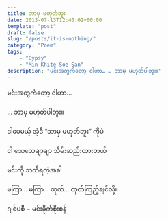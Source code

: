 ```yaml
---
title: ဘာမှ မဟုတ်ဘူး
date: 2013-07-13T12:40:02+00:00
template: "post"  
draft: false  
slug: "/posts/it-is-nothing/"  
category: "Poem"
tags:
    - "Gypsy"
    - "Min Khite Soe San"
description: "မင်းအတွက်တော့ ငါဟာ… … ဘာမှ မဟုတ်ပါဘူး။"
---
```

မင်းအတွက်တော့ ငါဟာ…
  
… ဘာမှ မဟုတ်ပါဘူး။

ဒါပေမယ့် အဲ့ဒီ &#8220;ဘာမှ မဟုတ်ဘူး&#8221; ကိုပဲ
  
ငါ သေသေချာချာ သိမ်းဆည်းထားတယ်
  
မင်းကို သတိရတဲ့အခါ
  
မကြာ… မကြာ… ထုတ်… ထုတ်ကြည့်ချင်လို့။

ဂျစ်ပစီ − မင်းခိုက်စိုးစန်